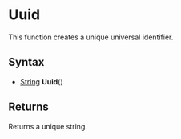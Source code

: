 # Uuid

This function creates a unique universal identifier.

## Syntax

- [String](String.md) **Uuid**()

## Returns

Returns a unique string.
